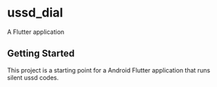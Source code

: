 # ussd_dial

A Flutter application
## Getting Started

This project is a starting point for a Android Flutter application that runs silent ussd codes.

 
